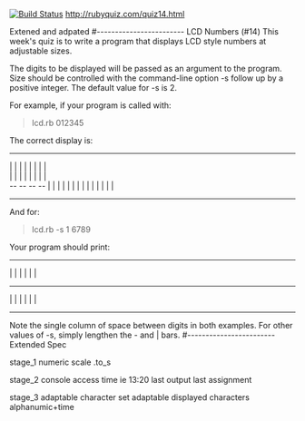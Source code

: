 [![Build Status](https://travis-ci.org/tjisher/quiz14.svg?branch=master)](https://travis-ci.org/tjisher/quiz14)
http://rubyquiz.com/quiz14.html

Extened and adpated
#------------------------
LCD Numbers (#14)
This week's quiz is to write a program that displays LCD style numbers at adjustable sizes.

The digits to be displayed will be passed as an argument to the program. Size should be controlled with the command-line option -s follow up by a positive integer. The default value for -s is 2.

For example, if your program is called with:

> lcd.rb 012345

The correct display is:

 --        --   --        -- 
|  |    |    |    | |  | |   
|  |    |    |    | |  | |   
           --   --   --   -- 
|  |    | |       |    |    |
|  |    | |       |    |    |
 --        --   --        -- 

And for:

> lcd.rb -s 1 6789

Your program should print:

 -   -   -   - 
|     | | | | |
 -       -   - 
| |   | | |   |
 -       -   - 

Note the single column of space between digits in both examples. For other values of -s, simply lengthen the - and | bars.
#------------------------
Extended Spec

stage_1
numeric
scale
.to_s

stage_2
console access
time ie 13:20
last output
last assignment

stage_3
adaptable character set
adaptable displayed characters
alphanumic+time
